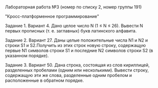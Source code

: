 Лабораторная работа №3 (номер по списку 2, номер группы 191)

"Кросс-платформенное программирование"

Задание 1. Вариант 4. Дано целое число N (1 ≤ N ≤ 26). Вывести N первых прописных (т. е. заглавных) букв латинского алфавита.

Задание 2. Вариант 27. Даны целые положительные числа N1 и N2 и строки S1 и S2.Получить из этих строк новую строку, содержащую первые N1 символов строки S1 и последние N2 символов строки S2 (в указанном порядке).

Задание 3. Вариант 50. Дана строка, состоящая из слов кириллицей, разделенных пробелами (одним или несколькими). Вывести строку, содержащую эти же слова, разделенные одним пробелом и расположенные в обратном порядке.
